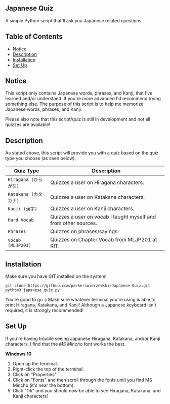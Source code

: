 ﻿Japanese Quiz
---------
A simple Python script that'll ask you Japanese related questions

## Table of Contents
 - [Notice](#notice)
 - [Description](#description)
 - [Installation](#installation)
 - [Set Up](#set-up)

## Notice
This script only contains Japanese words, phrases, and Kanji, that I've learned and/or
understand. If you're more advanced I'd recommend trying something else. The purpose of
this script is to help me memorize Japanese words, phrases, and Kanji.

Please also note that this script/quiz is still in development and not all quizzes are available!

## Description
As stated above, this script will provide you with a quiz based on the quiz type you choose
(as seen below).

| Quiz Type         | Description |
| ---               | ---         |
| `Hiragana (ひらがな)`	      | Quizzes a user on Hiragana characters. |
| `Katakana (カタカナ)`        | Quizzes a user on Katakana characters. |
| `Kanji (漢字)`           | Quizzes a user on Kanji characters. |
| `Hard Vocab`      | Quizzes a user on vocab I taught myself and from other sources. |
| `Phrases`         | Quizzes on phrases/sayings. |
| `Vocab (MLJP201)` | Quizzes on Chapter Vocab from MLJP201 at RIT.  |

## Installation
Make sure you have GIT installed on the system!
```
git clone https://github.com/parkerswierzewski/Japanese-Quiz.git
python3 japanese_quiz.py
```
You're good to go :)
Make sure whatever terminal you're using is able to print Hiragana, Katakana, and Kanji!
Although a Japanese keyboard isn't required, it is strongly recommended!

## Set Up
If you're having trouble seeing Japanese Hiragana, Katakana, and/or Kanji characters,
I find that the *MS Mincho* font works the best.

**Windows 10**
1. Open up the terminal.
2. Right-click the top of the terminal.
3. Click on "Properties"
4. Click on "Fonts" and then scroll through the fonts until you find MS Mincho (it's near the bottom).
5. Click "Ok" and you should now be able to see Hiragana, Katakana, and Kanji characters!
